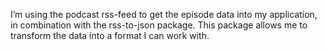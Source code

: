 I’m using the podcast rss-feed to get the episode data into my application, in combination with the rss-to-json package. This package allows me to transform the data into a format I can work with.